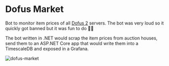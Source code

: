# Dofus Market

Bot to monitor item prices of all [Dofus 2](https://www.dofus.com) servers. The bot was
very loud so it quickly got banned but it was fun to do 🤷‍♂️

The bot written in .NET would scrap the item prices from auction houses, send them to an
ASP.NET Core app that would write them into a TimescaleDB and exposed in a Grafana.

![dofus-market](https://user-images.githubusercontent.com/9092290/143322483-130585a8-45bb-40ff-8aac-efc4d54b6c63.png)
